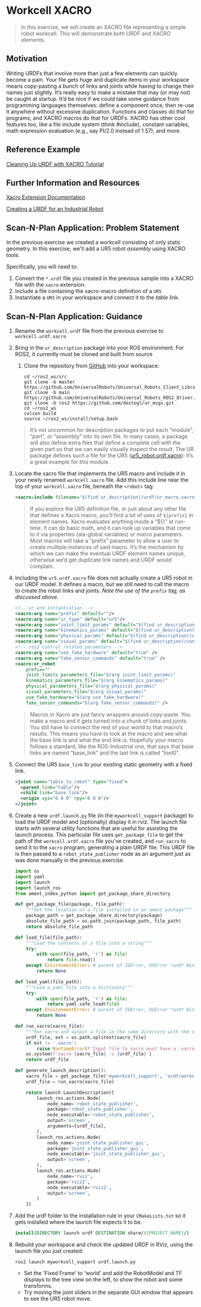 # Workcell XACRO
>In this exercise, we will create an XACRO file representing a simple robot workcell. This will demonstrate both URDF and XACRO elements.


## Motivation
Writing URDFs that involve more than just a few elements can quickly become a pain. Your file gets huge and duplicate items in your workspace means copy-pasting a bunch of links and joints while having to change their names just slightly. It’s really easy to make a mistake that may (or may not) be caught at startup. 
It’d be nice if we could take some guidance from programming languages themselves: define a component once, then re-use it anywhere without excessive duplication. Functions and classes do that for programs, and XACRO macros do that for URDFs. XACRO has other cool features too, like a file include system (think #include), constant variables, math expression evaluation (e.g., say PI/2.0 instead of 1.57), and more. 

## Reference Example

[Cleaning Up URDF with XACRO Tutorial](http://wiki.ros.org/urdf/Tutorials/Using%20Xacro%20to%20Clean%20Up%20a%20URDF%20File)

## Further Information and Resources

[Xacro Extension Documentation](http://wiki.ros.org/xacro)

[Creating a URDF for an Industrial Robot](http://wiki.ros.org/Industrial/Tutorials/Create%20a%20URDF%20for%20an%20Industrial%20Robot)

## Scan-N-Plan Application: Problem Statement
In the previous exercise we created a workcell consisting of only static geometry. In this exercise, we'll add a UR5 robot _assembly_ using XACRO tools.

Specifically, you will need to:
 1. Convert the `*.urdf` file you created in the previous sample into a XACRO file with the `xacro` extension.
 1. Include a file containing the xacro-macro definition of a `UR5`
 1. Instantiate a `UR5` in your workspace and connect it to the _table_ link.

## Scan-N-Plan Application: Guidance
 1. Rename the `workcell.urdf` file from the previous exercise to `workcell.urdf.xacro`

 1. Bring in the `ur_description` package into your ROS environment. For ROS2, it currently must be cloned and built from source

    1. Clone the repository from [GitHub](https://github.com/jdlangs/universal_robot) into your workspace:

       ```
       cd ~/ros2_ws/src       
       git clone -b master https://github.com/UniversalRobots/Universal_Robots_Client_Library.git
       git clone -b main https://github.com/UniversalRobots/Universal_Robots_ROS2_Driver.git
       git clone -b ros2 https://github.com/destogl/ur_msgs.git
       cd ~/ros2_ws
       colcon build
       source ~/ros2_ws/install/setup.bash
       ```

    >It’s not uncommon for description packages to put each “module”, “part”, or “assembly” into its own file. In many cases, a package will also define extra files that define a complete cell with the given part so that we can easily visually inspect the result. The UR package defines such a file for the UR5 ([ur5_robot.urdf.xacro](https://github.com/ros-industrial/universal_robot/blob/indigo-devel/ur_description/urdf/ur5_robot.urdf.xacro)): It’s a great example for this module.

 1. Locate the xacro file that implements the UR5 macro and include it in your newly renamed `workcell.xacro` file.  Add this include line near the top of your `workcell.xacro` file, beneath the `<robot>` tag:

    ``` xml
    <xacro:include filename="$(find ur_description)/urdf/ur_macro.xacro"/>
    ```

    >If you explore the UR5 definition file, or just about any other file that defines a Xacro macro, you’ll find a lot of uses of `${prefix}` in element names. Xacro evaluates anything inside a “${}” at run-time. It can do basic math, and it can look up variables that come to it via properties (ala-global variables) or macro parameters. Most macros will take a “prefix” parameter to allow a user to create multiple instances of said macro. It’s the mechanism by which we can make the eventual URDF element names unique, otherwise we’d get duplicate link names and URDF would complain.

 1. Including the `ur5.urdf.xacro` file does not actually create a UR5 robot in our URDF model.  It defines a macro, but we still need to call the macro to create the robot links and joints.  _Note the use of the `prefix` tag, as discussed above._

    ``` xml
    <!-- ur arm instantiation -->
    <xacro:arg name="prefix" default=""/>
    <xacro:arg name="ur_type" default="ur5"/>
    <xacro:arg name="joint_limit_params" default="$(find ur_description)/config/$(arg ur_type)/joint_limits.yaml"/>
    <xacro:arg name="kinematics_params" default="$(find ur_description)/config/$(arg ur_type)/default_kinematics.yaml"/>
    <xacro:arg name="physical_params" default="$(find ur_description)/config/$(arg ur_type)/physical_parameters.yaml"/>
    <xacro:arg name="visual_params" default="$(find ur_description)/config/$(arg ur_type)/visual_parameters.yaml"/>
    <!-- ros2_control related parameters -->
    <xacro:arg name="use_fake_hardware" default="true" />
    <xacro:arg name="fake_sensor_commands" default="true" />
    <xacro:ur_robot
	    prefix=""
	    joint_limits_parameters_file="$(arg joint_limit_params)"
	    kinematics_parameters_file="$(arg kinematics_params)"
	    physical_parameters_file="$(arg physical_params)"
	    visual_parameters_file="$(arg visual_params)"
        use_fake_hardware="$(arg use_fake_hardware)"
        fake_sensor_commands="$(arg fake_sensor_commands)" />
    ```

    >Macros in Xacro are just fancy wrappers around copy-paste. You make a macro and it gets turned into a chunk of links and joints. You still have to connect the rest of your world to that macro’s results. This means you have to look at the macro and see what the base link is and what the end link is. Hopefully your macro follows a standard, like the ROS-Industrial one, that says that base links are named “base_link” and the last link is called “tool0”.

 1. Connect the UR5 `base_link` to your existing static geometry with a fixed link.

    ``` xml
    <joint name="table_to_robot" type="fixed">
      <parent link="table"/>
      <child link="base_link"/>
      <origin xyz="0 0 0" rpy="0 0 0"/>
    </joint>
    ```

 1. Create a new `urdf.launch.py` file (in the `myworkcell_support` package) to load the URDF model and (optionally) display it in rviz. The launch file starts with several utility functions that are useful for assisting the launch process. This particular file uses `get_package_file` to get the path of the `workcell.urdf.xacro` file you've created, and `run_xacro` to send it to the `xacro` program, generating a plain URDF file. This URDF file is then passed to a `robot_state_publisher` node as an argument just as was done manually in the previous exercise.

    ```py
    import os
    import yaml
    import launch
    import launch_ros
    from ament_index_python import get_package_share_directory

    def get_package_file(package, file_path):
        """Get the location of a file installed in an ament package"""
        package_path = get_package_share_directory(package)
        absolute_file_path = os.path.join(package_path, file_path)
        return absolute_file_path

    def load_file(file_path):
        """Load the contents of a file into a string"""
        try:
            with open(file_path, 'r') as file:
                return file.read()
        except EnvironmentError: # parent of IOError, OSError *and* WindowsError where available
            return None

    def load_yaml(file_path):
        """Load a yaml file into a dictionary"""
        try:
            with open(file_path, 'r') as file:
                return yaml.safe_load(file)
        except EnvironmentError: # parent of IOError, OSError *and* WindowsError where available
            return None

    def run_xacro(xacro_file):
        """Run xacro and output a file in the same directory with the same name, w/o a .xacro suffix"""
        urdf_file, ext = os.path.splitext(xacro_file)
        if ext != '.xacro':
            raise RuntimeError(f'Input file to xacro must have a .xacro extension, got {xacro_file}')
        os.system(f'xacro {xacro_file} -o {urdf_file}')
        return urdf_file

    def generate_launch_description():
        xacro_file = get_package_file('myworkcell_support', 'urdf/workcell.urdf.xacro')
        urdf_file = run_xacro(xacro_file)

        return launch.LaunchDescription([
            launch_ros.actions.Node(
                node_name='robot_state_publisher',
                package='robot_state_publisher',
                node_executable='robot_state_publisher',
                output='screen',
                arguments=[urdf_file],
            ),
            launch_ros.actions.Node(
                node_name='joint_state_publisher_gui',
                package='joint_state_publisher_gui',
                node_executable='joint_state_publisher_gui',
                output='screen',
            ),
            launch_ros.actions.Node(
                node_name='rviz',
                package='rviz2',
                node_executable='rviz2',
                output='screen',
            )
        ])
    ```

 1. Add the urdf folder to the installation rule in your `CMakeLists.txt` so it gets installed where the launch file expects it to be.

    ``` cmake
    install(DIRECTORY launch urdf DESTINATION share/${PROJECT_NAME}/)
    ```

 1. Rebuild your workspace and check the updated URDF in RViz, using the launch file you just created:

    `ros2 launch myworkcell_support urdf.launch.py`

    * Set the 'Fixed Frame' to 'world' and add the RobotModel and TF displays to the tree view on the left, to show the robot and some transforms.
    * Try moving the joint sliders in the separate GUI window that appears to see the UR5 robot move.
